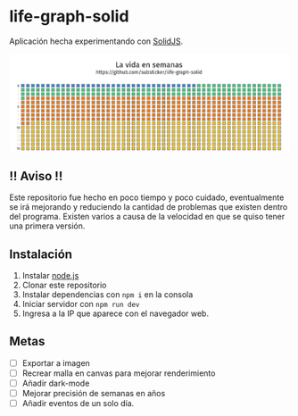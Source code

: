 # life-graph-solid
Aplicación hecha experimentando con [SolidJS](https://www.solidjs.com/).

![screenshot](docs/screenshot.png)
## !! Aviso !!
Este repositorio fue hecho en poco tiempo y poco cuidado, eventualmente se irá mejorando y reduciendo la cantidad de problemas que existen dentro del programa. Existen varios a causa de la velocidad en que se quiso tener una primera versión. 

## Instalación
1. Instalar [node.js](https://nodejs.org/en)
2. Clonar este repositorio
3. Instalar dependencias con `npm i` en la consola
4. Iniciar servidor con `npm run dev`
5. Ingresa a la IP que aparece con el navegador web.

## Metas

- [ ] Exportar a imagen
- [ ] Recrear malla en canvas para mejorar renderimiento
- [ ] Añadir dark-mode
- [ ] Mejorar precisión de semanas en años
- [ ] Añadir eventos de un solo día.